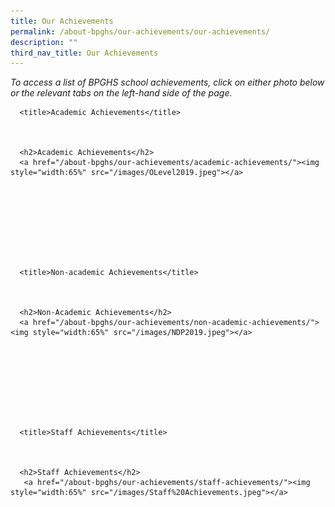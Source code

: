 ```yaml
---
title: Our Achievements
permalink: /about-bpghs/our-achievements/our-achievements/
description: ""
third_nav_title: Our Achievements
---
```

*To access a list of BPGHS school achievements, click on either photo below or the relevant tabs on the left-hand side of the page.*



   
      <title>Academic Achievements</title>
   
	
   
      <h2>Academic Achievements</h2>
      <a href="/about-bpghs/our-achievements/academic-achievements/"><img style="width:65%" src="/images/OLevel2019.jpeg"></a>
   
	






   
      <title>Non-academic Achievements</title>
   
	
   
      <h2>Non-Academic Achievements</h2>
      <a href="/about-bpghs/our-achievements/non-academic-achievements/"><img style="width:65%" src="/images/NDP2019.jpeg"></a>
   
	






   
      <title>Staff Achievements</title>
   
	
   
      <h2>Staff Achievements</h2>
       <a href="/about-bpghs/our-achievements/staff-achievements/"><img style="width:65%" src="/images/Staff%20Achievements.jpeg"></a>